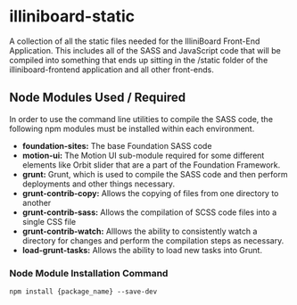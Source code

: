 # illiniboard-static
A collection of all the static files needed for the IlliniBoard Front-End Application.  This includes all of the SASS and JavaScript code that will be compiled into something that ends up sitting in the /static folder of the illiniboard-frontend application and all other front-ends.

## Node Modules Used / Required
In order to use the command line utilities to compile the SASS code, the following npm modules must be installed within each environment.
* **foundation-sites:** The base Foundation SASS code
* **motion-ui:** The Motion UI sub-module required for some different elements like Orbit slider that are a part of the Foundation Framework.
* **grunt:** Grunt, which is used to compile the SASS code and then perform deployments and other things necessary.
* **grunt-contrib-copy:** Allows the copying of files from one directory to another
* **grunt-contrib-sass:** Allows the compilation of SCSS code files into a single CSS file
* **grunt-contrib-watch:** Alllows the ability to consistently watch a directory for changes and perform the compilation steps as necessary.
* **load-grunt-tasks:** Allows the ability to load new tasks into Grunt.

### Node Module Installation Command
```npm install {package_name} --save-dev```